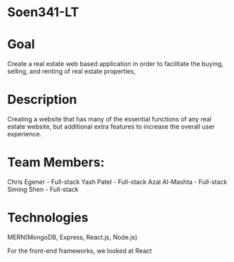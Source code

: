 # Soen341-LT

# Goal
Create a real estate web based application in order to facilitate the buying, selling, and renting of real estate properties,

# Description
Creating a website that has many of the essential functions of any real estate website, but additional extra features to increase the overall user experience.

# Team Members:
Chris Egener - Full-stack
Yash Patel - Full-stack
Azal Al-Mashta - Full-stack
Siming Shen - Full-stack

# Technologies
MERN(MongoDB, Express, React.js, Node.js)

For the front-end frameworks, we looked at React
